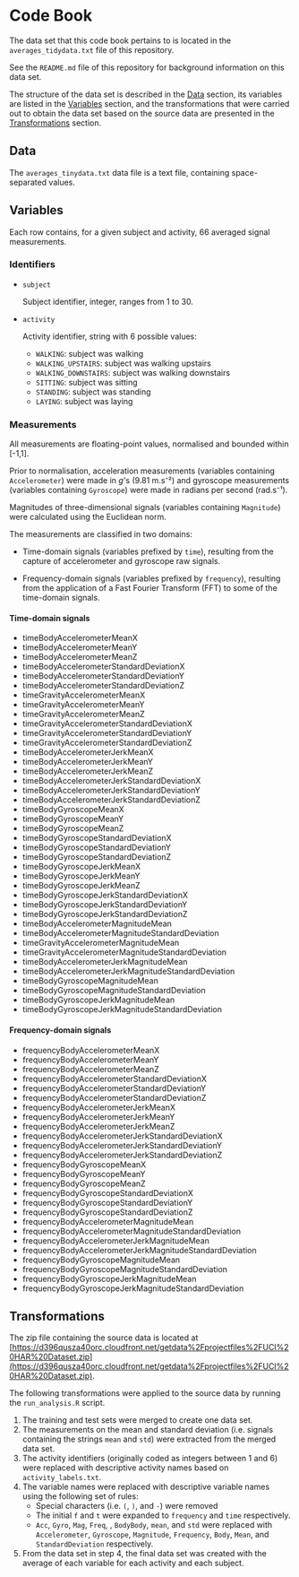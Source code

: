 # Code Book

The data set that this code book pertains to is located in the `averages_tidydata.txt` file of this repository.

See the `README.md` file of this repository for background information on this data set.

The structure of the data set is described in the [Data](#data) section, its variables are listed in the [Variables](#variables) section, and the transformations that were carried out to obtain the data set based on the source data are presented in the [Transformations](#transformations) section.

## Data <a name="data"></a>

The `averages_tinydata.txt` data file is a text file, containing space-separated values.

## Variables <a name="variables"></a>

Each row contains, for a given subject and activity, 66 averaged signal measurements.

### Identifiers <a name="identifiers"></a>

- `subject`

	Subject identifier, integer, ranges from 1 to 30.

- `activity`

	Activity identifier, string with 6 possible values: 
	- `WALKING`: subject was walking
	- `WALKING_UPSTAIRS`: subject was walking upstairs
	- `WALKING_DOWNSTAIRS`: subject was walking downstairs
	- `SITTING`: subject was sitting
	- `STANDING`: subject was standing
	- `LAYING`: subject was laying

### Measurements  <a name="measurements"></a>

All measurements are floating-point values, normalised and bounded within [-1,1].

Prior to normalisation, acceleration measurements (variables containing `Accelerometer`) were made in *g*'s (9.81 m.s⁻²) and gyroscope measurements (variables containing `Gyroscope`) were made in radians per second (rad.s⁻¹).

Magnitudes of three-dimensional signals (variables containing `Magnitude`) were calculated using the Euclidean norm.

The measurements are classified in two domains:

- Time-domain signals (variables prefixed by `time`), resulting from the capture of accelerometer and gyroscope raw signals.

- Frequency-domain signals (variables prefixed by `frequency`), resulting from the application of a Fast Fourier Transform (FFT) to some of the time-domain signals.

#### Time-domain signals

- timeBodyAccelerometerMeanX
- timeBodyAccelerometerMeanY
- timeBodyAccelerometerMeanZ
- timeBodyAccelerometerStandardDeviationX
- timeBodyAccelerometerStandardDeviationY
- timeBodyAccelerometerStandardDeviationZ
- timeGravityAccelerometerMeanX
- timeGravityAccelerometerMeanY
- timeGravityAccelerometerMeanZ
- timeGravityAccelerometerStandardDeviationX
- timeGravityAccelerometerStandardDeviationY
- timeGravityAccelerometerStandardDeviationZ
- timeBodyAccelerometerJerkMeanX
- timeBodyAccelerometerJerkMeanY
- timeBodyAccelerometerJerkMeanZ
- timeBodyAccelerometerJerkStandardDeviationX
- timeBodyAccelerometerJerkStandardDeviationY
- timeBodyAccelerometerJerkStandardDeviationZ
- timeBodyGyroscopeMeanX
- timeBodyGyroscopeMeanY
- timeBodyGyroscopeMeanZ
- timeBodyGyroscopeStandardDeviationX
- timeBodyGyroscopeStandardDeviationY
- timeBodyGyroscopeStandardDeviationZ
- timeBodyGyroscopeJerkMeanX
- timeBodyGyroscopeJerkMeanY
- timeBodyGyroscopeJerkMeanZ
- timeBodyGyroscopeJerkStandardDeviationX
- timeBodyGyroscopeJerkStandardDeviationY
- timeBodyGyroscopeJerkStandardDeviationZ
- timeBodyAccelerometerMagnitudeMean
- timeBodyAccelerometerMagnitudeStandardDeviation
- timeGravityAccelerometerMagnitudeMean
- timeGravityAccelerometerMagnitudeStandardDeviation
- timeBodyAccelerometerJerkMagnitudeMean
- timeBodyAccelerometerJerkMagnitudeStandardDeviation
- timeBodyGyroscopeMagnitudeMean
- timeBodyGyroscopeMagnitudeStandardDeviation
- timeBodyGyroscopeJerkMagnitudeMean
- timeBodyGyroscopeJerkMagnitudeStandardDeviation

#### Frequency-domain signals

- frequencyBodyAccelerometerMeanX
- frequencyBodyAccelerometerMeanY
- frequencyBodyAccelerometerMeanZ
- frequencyBodyAccelerometerStandardDeviationX
- frequencyBodyAccelerometerStandardDeviationY
- frequencyBodyAccelerometerStandardDeviationZ
- frequencyBodyAccelerometerJerkMeanX
- frequencyBodyAccelerometerJerkMeanY
- frequencyBodyAccelerometerJerkMeanZ
- frequencyBodyAccelerometerJerkStandardDeviationX
- frequencyBodyAccelerometerJerkStandardDeviationY
- frequencyBodyAccelerometerJerkStandardDeviationZ
- frequencyBodyGyroscopeMeanX
- frequencyBodyGyroscopeMeanY
- frequencyBodyGyroscopeMeanZ
- frequencyBodyGyroscopeStandardDeviationX
- frequencyBodyGyroscopeStandardDeviationY
- frequencyBodyGyroscopeStandardDeviationZ
- frequencyBodyAccelerometerMagnitudeMean
- frequencyBodyAccelerometerMagnitudeStandardDeviation
- frequencyBodyAccelerometerJerkMagnitudeMean
- frequencyBodyAccelerometerJerkMagnitudeStandardDeviation
- frequencyBodyGyroscopeMagnitudeMean
- frequencyBodyGyroscopeMagnitudeStandardDeviation
- frequencyBodyGyroscopeJerkMagnitudeMean
- frequencyBodyGyroscopeJerkMagnitudeStandardDeviation

## Transformations <a name="transformations"></a>

The zip file containing the source data is located at [https://d396qusza40orc.cloudfront.net/getdata%2Fprojectfiles%2FUCI%20HAR%20Dataset.zip](https://d396qusza40orc.cloudfront.net/getdata%2Fprojectfiles%2FUCI%20HAR%20Dataset.zip).

The following transformations were applied to the source data by running the `run_analysis.R` script.

1. The training and test sets were merged to create one data set.
1. The measurements on the mean and standard deviation (i.e. signals containing the strings `mean` and `std`) were extracted from the merged data set.
1. The activity identifiers (originally coded as integers between 1 and 6) were replaced with descriptive activity names based on `activity_labels.txt`.
1. The variable names were replaced with descriptive variable names using the following set of rules:
	- Special characters (i.e. `(`, `)`, and `-`) were removed
	- The initial `f` and `t` were expanded to `frequency` and `time` respectively.
	- `Acc`, `Gyro`, `Mag`, `Freq`, , `BodyBody`, `mean`, and `std` were replaced with `Accelerometer`, `Gyroscope`, `Magnitude`, `Frequency`, `Body`, `Mean`, and `StandardDeviation` respectively.
1. From the data set in step 4, the final data set was created with the average of each variable for each activity and each subject.
